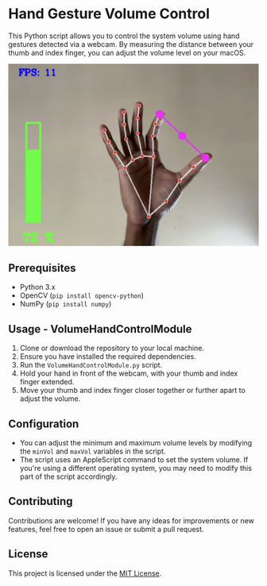 # Hand Gesture Volume Control

This Python script allows you to control the system volume using hand gestures detected via a webcam. By measuring the distance between your thumb and index finger, you can adjust the volume level on your macOS.

![Hand Tracking Land Marks](gesture.png)

## Prerequisites

- Python 3.x
- OpenCV (`pip install opencv-python`)
- NumPy (`pip install numpy`)

## Usage - VolumeHandControlModule

1. Clone or download the repository to your local machine.
2. Ensure you have installed the required dependencies.
3. Run the `VolumeHandControlModule.py` script.
4. Hold your hand in front of the webcam, with your thumb and index finger extended.
5. Move your thumb and index finger closer together or further apart to adjust the volume.

## Configuration

- You can adjust the minimum and maximum volume levels by modifying the `minVol` and `maxVol` variables in the script.
- The script uses an AppleScript command to set the system volume. If you're using a different operating system, you may need to modify this part of the script accordingly.

## Contributing

Contributions are welcome! If you have any ideas for improvements or new features, feel free to open an issue or submit a pull request.

## License

This project is licensed under the [MIT License](LICENSE).
